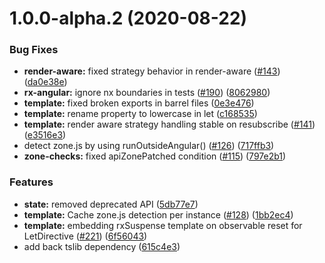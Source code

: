 # 1.0.0-alpha.2 (2020-08-22)


### Bug Fixes

* **render-aware:** fixed strategy behavior in render-aware ([#143](https://github.com/BioPhoton/rx-angular/issues/143)) ([da0e38e](https://github.com/BioPhoton/rx-angular/commit/da0e38e29479f730c88d2096ad28847b1dd78c5b))
* **rx-angular:** ignore nx boundaries in tests ([#190](https://github.com/BioPhoton/rx-angular/issues/190)) ([8062980](https://github.com/BioPhoton/rx-angular/commit/8062980928bc5959b486958c35c2833a5a4f0544))
* **template:** fixed broken exports in barrel files ([0e3e476](https://github.com/BioPhoton/rx-angular/commit/0e3e47695efb51d6714109610f8a51829049f966))
* **template:** rename property to lowercase in let ([c168535](https://github.com/BioPhoton/rx-angular/commit/c1685359a5f16a87aa50ffc253120e1d014da826))
* **template:** render aware strategy handling stable on resubscribe ([#141](https://github.com/BioPhoton/rx-angular/issues/141)) ([e3516e3](https://github.com/BioPhoton/rx-angular/commit/e3516e39836cc1cf44b7fd75a5781fd293999aa3))
* detect zone.js by using runOutsideAngular() ([#126](https://github.com/BioPhoton/rx-angular/issues/126)) ([717ffb3](https://github.com/BioPhoton/rx-angular/commit/717ffb3800d3647dca3e7544b4e0e58e17668b45))
* **zone-checks:** fixed apiZonePatched condition ([#115](https://github.com/BioPhoton/rx-angular/issues/115)) ([797e2b1](https://github.com/BioPhoton/rx-angular/commit/797e2b18552a060dfd212b3549f8d21b1fe3eb33))


### Features

* **state:** removed deprecated API ([5db77e7](https://github.com/BioPhoton/rx-angular/commit/5db77e70f9505e0e0064517260ed59b7841b15ed))
* **template:** Cache zone.js detection per instance ([#128](https://github.com/BioPhoton/rx-angular/issues/128)) ([1bb2ec4](https://github.com/BioPhoton/rx-angular/commit/1bb2ec47d6cb7907aeeb7be3b455758519c51123))
* **template:** embedding rxSuspense template on observable reset for LetDirective ([#221](https://github.com/BioPhoton/rx-angular/issues/221)) ([6f56043](https://github.com/BioPhoton/rx-angular/commit/6f560432d1f5bef49805bbd297866dc104cf0f0e))
* add back tslib dependency ([615c4e3](https://github.com/BioPhoton/rx-angular/commit/615c4e37654d97e90d301bfdeacef4cb86c9426b))



